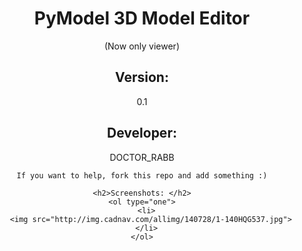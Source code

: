 
  <center>
    <h1>PyModel 3D Model Editor </h1> (Now only viewer)
    <h2>Version: </h2><p>0.1</p>
    <h2>Developer: </h2><p>DOCTOR_RABB</p>
    
    If you want to help, fork this repo and add something :)
    
    <h2>Screenshots: </h2>
    <ol type="one">
      <li>
        <img src="http://img.cadnav.com/allimg/140728/1-140HQG537.jpg">
      </li>
    </ol>
  </center>


